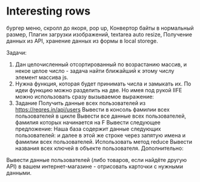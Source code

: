 # Interesting rows
бургер меню, скролл до якоря, pop up, Конвертор байты в нормальный размер, Плагин загрузки изображений, textarea auto resize, Получение данных из API, хранение данных из формы в local storege.


Задачи:
1. Дан целочисленный отсортированный по возрастанию массив, и некое целое число - задача найти ближайший к этому числу элемент массива js.
2.  Нужна функция, которая будет принимать числа и замыкать их. По идеи функцию можно разделить на две. Но имея под рукой IIFE можно использовать сразу вызываемое выражение:
3.  Задание
 Получить данные всех пользователей из https://reqres.in/api/users
 Вывести в консоль фамилии всех пользователей в цикле
 Вывести все данные всех пользователей, фамилия которых начинается на F
 Вывести следующее предложение: Наша база содержит данные следующих пользователей: и далее в этой же строке через запятую имена и фамилии всех пользователей. Использовать метод reduce
 Вывести названия всех ключей в объекте пользователя.
 Дополнительно:

 Вывести данные пользователей (либо товаров, если найдёте другую API) в вашем интернет-магазине - отрисовать карточки с нужными данными.
